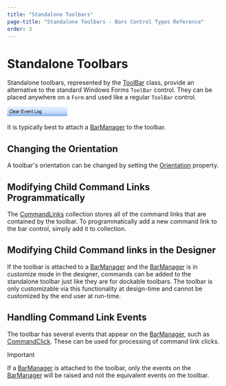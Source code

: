 ```yaml
---
title: "Standalone Toolbars"
page-title: "Standalone Toolbars - Bars Control Types Reference"
order: 3
---
```

# Standalone Toolbars

Standalone toolbars, represented by the [ToolBar](xref:@ActiproUIRoot.Controls.Bars.ToolBar) class, provide an alternative to the standard Windows Forms `ToolBar` control.  They can be placed anywhere on a `Form` and used like a regular `ToolBar` control.

![Screenshot](../images/bar-standalone-toolbar.gif)

It is typically best to attach a [BarManager](xref:@ActiproUIRoot.Controls.Bars.BarManager) to the toolbar.

## Changing the Orientation

A toolbar's orientation can be changed by setting the [Orientation](xref:@ActiproUIRoot.Controls.Bars.ToolBar.Orientation) property.

## Modifying Child Command Links Programmatically

The [CommandLinks](xref:@ActiproUIRoot.Controls.Bars.ToolBar.CommandLinks) collection stores all of the command links that are contained by the toolbar.  To programmatically add a new command link to the bar control, simply add it to collection.

## Modifying Child Command links in the Designer

If the toolbar is attached to a [BarManager](xref:@ActiproUIRoot.Controls.Bars.BarManager) and the [BarManager](xref:@ActiproUIRoot.Controls.Bars.BarManager) is in customize mode in the designer, commands can be added to the standalone toolbar just like they are for dockable toolbars.  The toolbar is only customizable via this functionality at design-time and cannot be customized by the end user at run-time.

## Handling Command Link Events

The toolbar has several events that appear on the [BarManager](xref:@ActiproUIRoot.Controls.Bars.BarManager), such as [CommandClick](xref:@ActiproUIRoot.Controls.Bars.ToolBar.CommandClick).  These can be used for processing of command link clicks.

> [!IMPORTANT]
> If a [BarManager](xref:@ActiproUIRoot.Controls.Bars.BarManager) is attached to the toolbar, only the events on the [BarManager](xref:@ActiproUIRoot.Controls.Bars.BarManager) will be raised and not the equivalent events on the toolbar.
